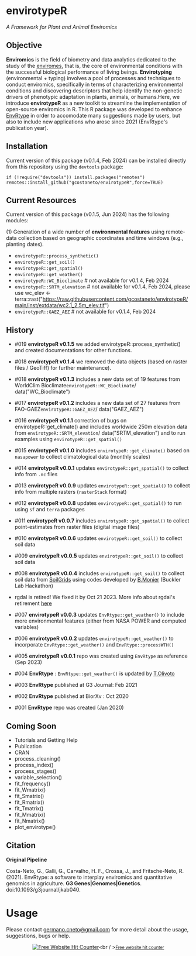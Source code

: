 # envirotypeR
*A Framework for Plant and Animal Enviromics*


## Objective

**Enviromics** is the field of biometry and data analytics dedicated to the study of the [enviromes](https://en.wikipedia.org/wiki/Envirome), that is, the core of environmental conditions with the successful biological performance of living beings. **Envirotyping** (environmental + typing) involves a pool of processes and techniques to conduct enviromics, specifically in terms of characterizing environmental conditions and discovering descriptors that help identify the non-genetic drivers of phenotypic adaptation in plants, animals, or humans.Here, we introduce **envirotypeR** as a new toolkit to streamline the implementation of open-source enviromics in R. This R package was developed to enhance [EnvRtype](https://github.com/allogamous/EnvRtype) in order to accomodate many suggestions made by users, but also to include new applications who arose since 2021 (EnvRtype's publication year).


## Installation 

Current version of this package (v0.1.4, Feb 2024)  can be installed directly from this repository
using the `devtools` package:

```
if (!require("devtools")) install.packages("remotes")
remotes::install_github("gcostaneto/envirotypeR",force=TRUE)
```

## Current Resources

Current version of this package (v0.1.5, Jun 2024) has the following modules: 

(1) Generation of a wide number of **environmental features** using remote-data collection based on geographic coordinates and time windows (e.g., planting dates).

* `envirotypeR::process_synthetic()`
* `envirotypeR::get_soil()`
* `envirotypeR::get_spatial()`
* `envirotypeR::get_weather()`
* `envirotypeR::WC_Bioclimate`  # not available for  v0.1.4, Feb 2024
* `envirotypeR::SRTM_elevation` # not available for  v0.1.4, Feb 2024, please use  wc_elev <- terra::rast("https://raw.githubusercontent.com/gcostaneto/envirotypeR/main/inst/extdata/wc2.1_2.5m_elev.tif")
* `envirotypeR::GAEZ_AEZ`       # not available for  v0.1.4, Feb 2024

## History

* #019 **envirotypeR v0.1.5**  we added envirotypeR::process_synthetic() and created documentations for other functions.
  
* #018 **envirotypeR v0.1.4**  we removed the data objects (based on raster files / GeoTiff) for further maintenance).
  
* #018 **envirotypeR v0.1.3**  includes a new data set of 19 features from WorldClim Bioclimate`envirotypeR::WC_Bioclimate`/ data("WC_Bioclimate")

* #017 **envirotypeR v0.1.2**  includes a new data set of 27 features from FAO-GAEZ`envirotypeR::GAEZ_AEZ`/ data("GAEZ_AEZ")
  
* #016 **envirotypeR v0.1.1**  correction of bugs on envirotypeR::get_climate() and includes worldwide 250m elevation data from `envirotypeR::SRTM_elevation`/ data("SRTM_elevation") and to run examples using `envirotypeR::get_spatial()`
  
* #015 **envirotypeR v0.1.0** includes `envirotypeR::get_climate()` based on `nasapower` to collect climatological data (monthly scales)
  
* #014 **envirotypeR v0.0.1** updates `envirotypeR::get_spatial()` to collect info from `.nc` files
  
* #013 **envirotypeR v0.0.9** updates `envirotypeR::get_spatial()` to collect info from multiple rasters (`rasterStack` format)
 
* #012 **envirotypeR v0.0.8** updates `envirotypeR::get_spatial()` to run using `sf` and `terra` packages
  
* #011 **envirotypeR v0.0.7** includes `envirotypeR::get_spatial()` to collect point-estimates from raster files (digital image files)
  
* #010 **envirotypeR v0.0.6** updates `envirotypeR::get_soil()` to collect soil data
  
* #009 **envirotypeR v0.0.5** updates `envirotypeR::get_soil()` to collect soil data
  
* #008 **envirotypeR v0.0.4** includes `envirotypeR::get_soil()` to collect soil data from [SoilGrids](https://soilgrids.org/) using codes developed by [B.Monier](https://github.com/btmonier) (Buckler Lab Hackathon)
  
* rgdal is retired! We fixed it by Oct 21 2023. More info about rgdal's retirement [here](https://r-spatial.org/r/2022/04/12/evolution.html)

* #007 **envirotypeR v0.0.3** updates `EnvRtype::get_weather()` to include more environmental features (either from NASA POWER and computed variables)
  
* #006 **envirotypeR v0.0.2** updates `envirotypeR::get_weather()` to incorporate  `EnvRtype::get_weather()` and `EnvRtype::processWTH()`

* #005 **envirotypeR v0.0.1** repo was created using `EnvRtype` as reference (Sep 2023)

* #004 **EnvRtype** : `EnvRtype::get_weather()`  is updated by [T.Olivoto](https://github.com/TiagoOlivoto)

* #003 **EnvRtype** published at G3 Journal: Feb 2021
  
* #002 **EnvRtype** published at BiorXv : Oct 2020

* #001 **EnvRtype** repo was created (Jan 2020)

## Coming Soon

* Tutorials and Getting Help
* Publication
* CRAN
* process_cleaning()
* process_index()
* process_stages()
* variable_selection()
* fit_frequency()
* fit_Wmatrix()
* fit_Smatrix() 
* fit_Rmatrix()
* fit_Tmatrix() 
* fit_Mmatrix() 
* fit_Nmatrix() 
* plot_envirotype()


## Citation

**Original Pipeline**

Costa-Neto, G., Galli, G., Carvalho, H. F., Crossa, J., and Fritsche-Neto, R. (2021). EnvRtype: a software to interplay enviromics and quantitative genomics in agriculture. **G3 Genes|Genomes|Genetics**. doi:10.1093/g3journal/jkab040.

# Usage

Please contact <germano.cneto@gmail.com> for more detail about the usage, suggestions, bugs or help.

<div align='center'>
  
<a href='https://www.free-website-hit-counter.com'><img src='https://www.free-website-hit-counter.com/c.php?d=9&id=159092&s=1' border='0' alt='Free Website Hit Counter'></a><br / ><small><a href='https://www.free-website-hit-counter.com' title="Free Website Hit Counter">Free website hit counter</a></small>

</div>


